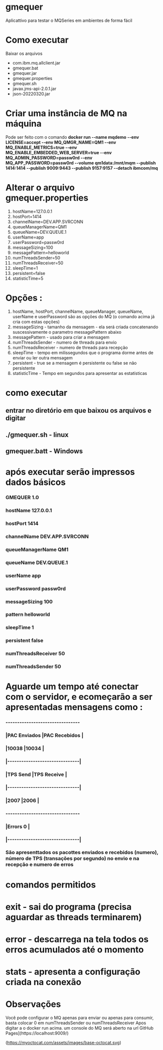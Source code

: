 # gmequer
Aplicattivo para testar o MQSeries em ambientes de forma fácil 

# Como executar 
Baixar os arquivos 
- com.ibm.mq.allclient.jar
- gmequer.bat
- gmequer.jar
- gmequer.properties
- gmequer.sh
- javax.jms-api-2.0.1.jar
- json-20220320.jar

# Criar uma instância de MQ na máquina
Pode ser feito com o comando 
**docker run --name mqdemo --env LICENSE=accept --env MQ_QMGR_NAME=QM1 --env MQ_ENABLE_METRICS=true --env MQ_ENABLE_EMBEDDED_WEB_SERVER=true --env MQ_ADMIN_PASSWORD=passw0rd --env MQ_APP_PASSWORD=passw0rd --volume qm1data:/mnt/mqm --publish 1414:1414 --publish 9009:9443 --publish 9157:9157 --detach ibmcom/mq**

# Alterar o arquivo gmequer.properties
1. hostName=127.0.0.1
2. hostPort=1414
3. channelName=DEV.APP.SVRCONN
4. queueManagerName=QM1
5. queueName=DEV.QUEUE.1
6. userName=app
7. userPassword=passw0rd
8. messageSizing=100
9. messagePattern=helloworld
10. numThreadsSender=50
11. numThreadsReceiver=50
12. sleepTime=1
13. persistent=false
14. statisticTime=5

# Opções :
1. hostName, hostPort, channelName, queueManager, queueName, userName e userPassword são as opções do MQ (o comando acima já cria com estas opções)
2. messageSizing - tamanho da mensagem - ela será criada concatenando suscessivamente o parametro messagePattern abaixo
3. messagePattern - usado para criar a mensagem
4. numThreadsSender - numero de threads para envio
5. numThreadsReceiver - numero de threads para recepção
6. sleepTime - tempo em milissegundos que o programa dorme antes de enviar ou ler outra mensagem
7. persistent - true se a mensagem é persistente ou false se não persistente
8. statisticTime - Tempo em segundos para apresentar as estatísticas 

# como executar
## entrar no diretório em que baixou os arquivos e digitar 
## ./gmequer.sh - linux
## gmequer.batt - Windows

# após executar serão impressos dados básicos 
### GMEQUER 1.0
### hostName 127.0.0.1
### hostPort 1414
### channelName DEV.APP.SVRCONN
### queueManagerName QM1
### queueName DEV.QUEUE.1
### userName app
### userPassword passw0rd
### messageSizing 100
### pattern helloworld
### sleepTime 1
### persistent false
### numThreadsReceiver 50
### numThreadsSender 50

# Aguarde um tempo até conectar com o servidor, e ecomeçarão a ser apresentadas mensagens como : 
### --------------------------------
### |PAC Enviados   |PAC Recebidos  |
### |10038          |10034          |
### |-------------------------------|
### |TPS Send       |TPS Receive    |
### |-------------------------------|
### |2007           |2006           |
### --------------------------------
### |Errors   0     |
### |-------------------------------|
### São apresenttados os pacottes enviados e recebidos (numero), número de TPS (transações por segundo) no envio e na recepção e numero de erros

# comandos permitidos 
# exit - sai do programa (precisa aguardar as threads terminarem)
# error - descarrega na tela todos os erros acumulados até o momento
# stats - apresenta a configuração criada na conexão 

# Observações 
Você pode configurar o MQ apenas para enviar ou apenas para consumir, basta colocar 0 em numThreadsSender ou numThreadsReceiver
Apos digitar a o docker run acima. um console do MQ será aberto na url GitHub Pages](https://localhost:9009/)

(https://myoctocat.com/assets/images/base-octocat.svg)


